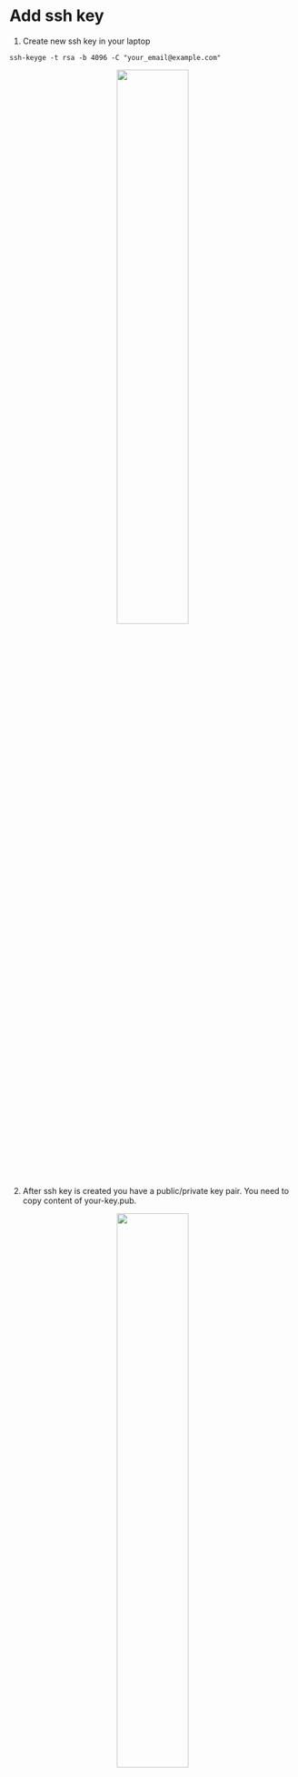 # Add ssh key

1. Create new ssh key in your laptop
```
ssh-keyge -t rsa -b 4096 -C "your_email@example.com"
```
<p align="center">
    <image src="image/ssh-keygen.png" width="50%" height="50%"/>
</p>

2.  After ssh key is created you have a public/private key pair. You need to copy content of your-key.pub.

<p align="center">
    <image src="image/ssh-output.png" width="50%" height="50%"/>
</p>

3. In github web page you need to go to uppper-right corner, click in your profile and then click Settings.

<p align="center">
    <image src="image/account-settings.png" width="20%" height="20%"/>
</p>

4. In the user settings sidebar, click SSH and GPG keys.

<p align="center">
    <image src="image/ssh-keys.png" width="20%" height="20%"/>
</p>

5. Click New SSH key.

<p align="center">
    <image src="image/new-ssh.png" width="20%" height="20%"/>
</p>

 6. In the "Title" field, add a descriptive label for the new key. Paste your key into the "Key" field.

<p align="center">
    <image src="image/ssh-key-add.png" width="50%" height="50%"/>
</p>

7. Click Add ssh key.
8. You already have the ssh key. Now you need to go to Configure SSO.

<p align="center">
    <image src="image/ssh-configure-sso.png" width="50%" height="50%"/>
</p>

9. Press "Autorize" botom to allow you work with visma-raet organization.

<p align="center">
    <image src="image/ssh-sso-visma.png" width="30%" height="30%"/>
</p>
